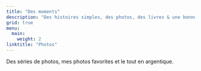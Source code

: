 ```yaml
---
title: "Des moments"
description: "Des histoires simples, des photos, des livres & une bonne tasse de café."
grid: true
menu:
  main:
    weight: 2
linktitle: "Photos"
---
```


Des séries de photos, mes photos favorites et le tout en argentique.

